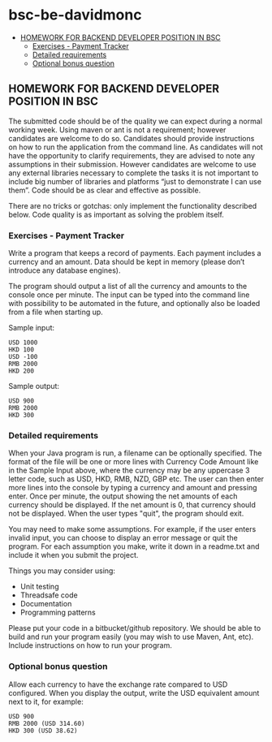 # bsc-be-davidmonc

* [HOMEWORK FOR BACKEND DEVELOPER POSITION IN BSC](#homework-for-backend-developer-position-in-bsc)
  + [Exercises - Payment Tracker](#exercises---payment-tracker)
  + [Detailed requirements](#detailed-requirements)
  + [Optional bonus question](#optional-bonus-question)

## HOMEWORK FOR BACKEND DEVELOPER POSITION IN BSC
The submitted code should be of the quality we can expect during a normal working week. Using maven or ant is not a requirement; however candidates are welcome to do so. Candidates should provide instructions on how to run the application from the command line. As candidates will not have the opportunity to clarify requirements, they are advised to note any assumptions in their submission. However candidates are welcome to use any external libraries necessary to complete the tasks it is not important to include big number of libraries and platforms “just to demonstrate I can use them”. Code should be as clear and effective as possible. 

There are no tricks or gotchas: only implement the functionality described below. Code quality is as important as solving the problem itself. 

### Exercises - Payment Tracker

Write a program that keeps a record of payments. Each payment includes a currency and an amount. Data should be kept in memory (please don’t introduce any database engines). 

The program should output a list of all the currency and amounts to the console once per minute. The input can be typed into the command line with possibility to be automated in the future, and optionally also be loaded from a file when starting up. 

Sample input:
```
USD 1000
HKD 100
USD -100
RMB 2000
HKD 200
```

Sample output:
```
USD 900
RMB 2000
HKD 300
```

### Detailed requirements
When your Java program is run, a filename can be optionally specified. The format of the file will be one or more lines with Currency Code Amount like in the Sample Input above, where the currency may be any uppercase 3 letter code, such as USD, HKD, RMB, NZD, GBP etc. The user can then enter more lines into the console by typing a currency and amount and pressing enter. Once per minute, the output showing the net amounts of each currency should be displayed. If the net amount is 0, that currency should not be displayed. When the user types "quit", the program should exit. 

You may need to make some assumptions. For example, if the user enters invalid input, you can choose to display an error message or quit the program. For each assumption you make, write it down in a readme.txt and include it when you submit the project. 

Things you may consider using:
* Unit testing
* Threadsafe code
* Documentation
* Programming patterns

Please put your code in a bitbucket/github repository. We should be able to build and run your program easily (you may wish to use Maven, Ant, etc). Include instructions on how to run your program. 

### Optional bonus question
Allow each currency to have the exchange rate compared to USD configured. When you display the output, write the USD equivalent amount next to it, for example: 
```
USD 900
RMB 2000 (USD 314.60)
HKD 300 (USD 38.62)
```
